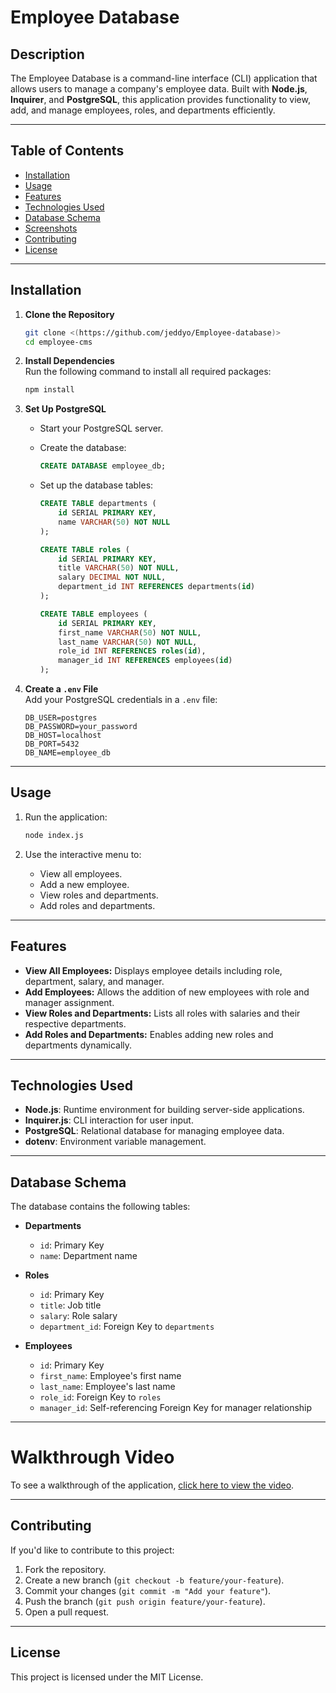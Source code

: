 # Employee Database

## Description

The Employee Database is a command-line interface (CLI) application that allows users to manage a company's employee data. Built with **Node.js**, **Inquirer**, and **PostgreSQL**, this application provides functionality to view, add, and manage employees, roles, and departments efficiently.

---

## Table of Contents

- [Installation](#installation)
- [Usage](#usage)
- [Features](#features)
- [Technologies Used](#technologies-used)
- [Database Schema](#database-schema)
- [Screenshots](#screenshots)
- [Contributing](#contributing)
- [License](#license)

---

## Installation

1. **Clone the Repository**
   ```bash
   git clone <(https://github.com/jeddyo/Employee-database)>
   cd employee-cms
   ```

2. **Install Dependencies**  
   Run the following command to install all required packages:
   ```bash
   npm install
   ```

3. **Set Up PostgreSQL**
   - Start your PostgreSQL server.
   - Create the database:
     ```sql
     CREATE DATABASE employee_db;
     ```

   - Set up the database tables:
     ```sql
     CREATE TABLE departments (
         id SERIAL PRIMARY KEY,
         name VARCHAR(50) NOT NULL
     );

     CREATE TABLE roles (
         id SERIAL PRIMARY KEY,
         title VARCHAR(50) NOT NULL,
         salary DECIMAL NOT NULL,
         department_id INT REFERENCES departments(id)
     );

     CREATE TABLE employees (
         id SERIAL PRIMARY KEY,
         first_name VARCHAR(50) NOT NULL,
         last_name VARCHAR(50) NOT NULL,
         role_id INT REFERENCES roles(id),
         manager_id INT REFERENCES employees(id)
     );
     ```

4. **Create a `.env` File**  
   Add your PostgreSQL credentials in a `.env` file:
   ```plaintext
   DB_USER=postgres
   DB_PASSWORD=your_password
   DB_HOST=localhost
   DB_PORT=5432
   DB_NAME=employee_db
   ```

---

## Usage

1. Run the application:
   ```bash
   node index.js
   ```

2. Use the interactive menu to:
   - View all employees.
   - Add a new employee.
   - View roles and departments.
   - Add roles and departments.

---

## Features

- **View All Employees:** Displays employee details including role, department, salary, and manager.
- **Add Employees:** Allows the addition of new employees with role and manager assignment.
- **View Roles and Departments:** Lists all roles with salaries and their respective departments.
- **Add Roles and Departments:** Enables adding new roles and departments dynamically.

---

## Technologies Used

- **Node.js**: Runtime environment for building server-side applications.
- **Inquirer.js**: CLI interaction for user input.
- **PostgreSQL**: Relational database for managing employee data.
- **dotenv**: Environment variable management.

---

## Database Schema

The database contains the following tables:

- **Departments**
  - `id`: Primary Key
  - `name`: Department name

- **Roles**
  - `id`: Primary Key
  - `title`: Job title
  - `salary`: Role salary
  - `department_id`: Foreign Key to `departments`

- **Employees**
  - `id`: Primary Key
  - `first_name`: Employee's first name
  - `last_name`: Employee's last name
  - `role_id`: Foreign Key to `roles`
  - `manager_id`: Self-referencing Foreign Key for manager relationship

---

# Walkthrough Video

To see a walkthrough of the application, [click here to view the video](https://drive.google.com/file/d/1aj_9IPNymCee7P7YGri01q6gKgx0fdUZ/view).

---

## Contributing

If you'd like to contribute to this project:
1. Fork the repository.
2. Create a new branch (`git checkout -b feature/your-feature`).
3. Commit your changes (`git commit -m "Add your feature"`).
4. Push the branch (`git push origin feature/your-feature`).
5. Open a pull request.

---

## License

This project is licensed under the MIT License.
